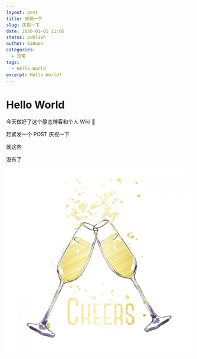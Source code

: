 ```yaml
---
layout: post
title: 庆祝一下
slug: 庆祝一下
date: 2020-01-05 11:06
status: publish
author: SiHuan
categories: 
  - 日常
tags: 
  - Hello World
excerpt: Hello World!
---
```


# Hello World

今天做好了这个静态博客和个人 Wiki 🎉 

赶紧发一个 POST 庆祝一下

就这些

没有了

![cheers](./assets/bach-05.jpg)